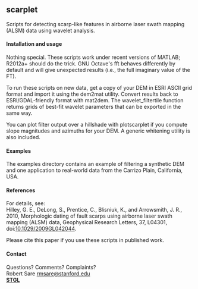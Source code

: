 ## scarplet
Scripts for detecting scarp-like features in airborne laser swath mapping (ALSM) data using wavelet analysis.

#### Installation and usage
Nothing special. These scripts work under recent versions of MATLAB; R2012a+ should do the trick. GNU Octave's fft behaves differently by default and will give unexpected results (i.e., the full imaginary value of the FT).

To run these scripts on new data, get a copy of your DEM in ESRI ASCII grid format and import it using the dem2mat utility. Convert results back to ESRI/GDAL-friendly format with mat2dem. The wavelet_filtertile function returns grids of best-fit wavelet parameters that can be exported in the same way.

You can plot filter output over a hillshade with plotscarplet if you compute slope magnitudes and azimuths for your DEM. A generic whitening utility is also included. 

#### Examples
The examples directory contains an example of filtering a synthetic DEM and one application to real-world data from the Carrizo Plain, California, USA. 

#### References
For details, see:  
Hilley, G. E., DeLong, S., Prentice, C., Blisniuk, K., and Arrowsmith, J. R., 2010, Morphologic dating of fault scarps using airborne laser swath mapping (ALSM) data, Geophysical Research Letters, 37, L04301, doi:[10.1029/2009GL042044](http://dx.doi.org/10.1029/2009GL042044).

Please cite this paper if you use these scripts in published work.

#### Contact
Questions? Comments? Complaints?  
Robert Sare [rmsare@stanford.edu](mailto:rmsare@NOSPAMstanford.edu)  
**[STGL](https://pangea.stanford.edu/researchgroups/tectonicgeomorph/)**
